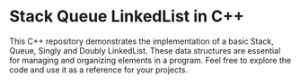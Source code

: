 # Stack Queue LinkedList in C++

This C++ repository demonstrates the implementation of a basic Stack, Queue, Singly and Doubly LinkedList. These data structures are essential for managing and organizing elements in a program. Feel free to explore the code and use it as a reference for your projects.

